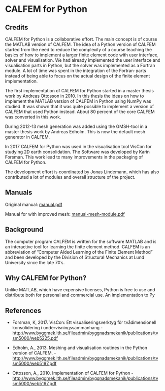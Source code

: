 # CALFEM for Python

## Credits

CALFEM for Python is a collaborative effort. The main concept is of course the MATLAB version of CALFEM. The idea of a Python version of CALFEM started from the need to reduce the complexity of a course teaching the basics of how to implement a larger finite element code with user interface, solver and visualisation. We had already implemented the user interface and visualisation parts in Python, but the solver was implemented as a Fortran module. A lot of time was spent in the integration of the Fortran-parts instead of being able to focus on the actual design of the finite element implementation.

The first implementation of CALFEM for Python started in a master thesis work by Andreas Ottosson in 2010. In this thesis the ideas on how to implement the MATLAB version of CALFEM in Python using NumPy was studied. It was shown that it was quite possible to implement a version of CALFEM that used Python instead. About 80 percent of the core CALFEM was converted in this work.

During 2012-13 mesh generation was added using the GMSH-tool in a master thesis work by Andreas Edholm. This is now the default mesh generator in CALFEM. 

In 2017 CALFEM for Python was used in the visualisation tool VisCon for studying 2D earth consolidation. The Software was developed by Karin Forsman. This work lead to many improvements in the packaging of CALFEM for Python. 

The development effort is coordinated by Jonas Lindemann, which has also contributed a lot of modules and overall structure of the project. 

## Manuals

Original manual: [manual.pdf](https://github.com/CALFEM/calfem-python/raw/master/manual.pdf)

Manual for with improved mesh: [manual-mesh-module.pdf](https://github.com/CALFEM/calfem-python/raw/master/manual-mesh-module.pdf)

## Background

The computer program CALFEM is written for the software MATLAB and is an
interactive tool for learning the finite element method. CALFEM is an abbreviation
of ”Computer Aided Learning of the Finite Element Method” and been developed
by the Division of Structural Mechanics at Lund University since the late 70’s.

## Why CALFEM for Python?

Unlike MATLAB, which have expensive licenses, Python is free to use and distribute
both for personal and commercial use. An implementation to Py

## References

* Forsman, K, 2017. VisCon: Ett visualiseringsverktyg för tvådimensionell konsolidering i undervisningssammanhang - http://www.byggmek.lth.se/fileadmin/byggnadsmekanik/publications/tvsm5000/web5225.pdf 

* Edholm, A., 2013. Meshing and visualisation routines in the Python version of CALFEM.  - http://www.byggmek.lth.se/fileadmin/byggnadsmekanik/publications/tvsm5000/web5187.pdf 

* Ottosson, A., 2010. Implementation of CALFEM for Python - http://www.byggmek.lth.se/fileadmin/byggnadsmekanik/publications/tvsm5000/web5167.pdf 

